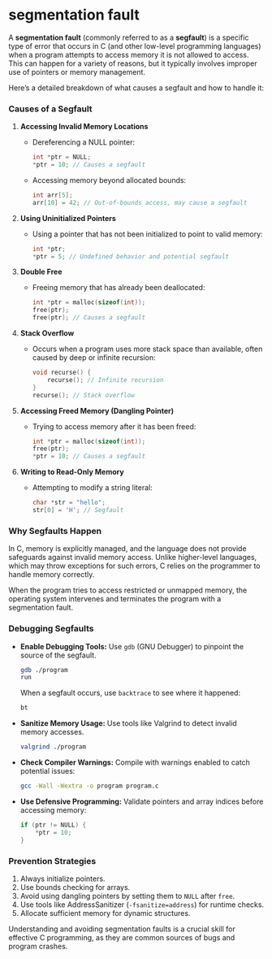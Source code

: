 # segmentation fault

A **segmentation fault** (commonly referred to as a **segfault**) is a specific type of error that occurs in C (and other low-level programming languages) when a program attempts to access memory it is not allowed to access. This can happen for a variety of reasons, but it typically involves improper use of pointers or memory management.

Here’s a detailed breakdown of what causes a segfault and how to handle it:

### Causes of a Segfault
1. **Accessing Invalid Memory Locations**
   - Dereferencing a NULL pointer:
     ```c
     int *ptr = NULL;
     *ptr = 10; // Causes a segfault
     ```
   - Accessing memory beyond allocated bounds:
     ```c
     int arr[5];
     arr[10] = 42; // Out-of-bounds access, may cause a segfault
     ```

2. **Using Uninitialized Pointers**
   - Using a pointer that has not been initialized to point to valid memory:
     ```c
     int *ptr;
     *ptr = 5; // Undefined behavior and potential segfault
     ```

3. **Double Free**
   - Freeing memory that has already been deallocated:
     ```c
     int *ptr = malloc(sizeof(int));
     free(ptr);
     free(ptr); // Causes a segfault
     ```

4. **Stack Overflow**
   - Occurs when a program uses more stack space than available, often caused by deep or infinite recursion:
     ```c
     void recurse() {
         recurse(); // Infinite recursion
     }
     recurse(); // Stack overflow
     ```

5. **Accessing Freed Memory (Dangling Pointer)**
   - Trying to access memory after it has been freed:
     ```c
     int *ptr = malloc(sizeof(int));
     free(ptr);
     *ptr = 10; // Causes a segfault
     ```

6. **Writing to Read-Only Memory**
   - Attempting to modify a string literal:
     ```c
     char *str = "hello";
     str[0] = 'H'; // Segfault
     ```

### Why Segfaults Happen
In C, memory is explicitly managed, and the language does not provide safeguards against invalid memory access. Unlike higher-level languages, which may throw exceptions for such errors, C relies on the programmer to handle memory correctly.

When the program tries to access restricted or unmapped memory, the operating system intervenes and terminates the program with a segmentation fault.

### Debugging Segfaults
- **Enable Debugging Tools:**
  Use `gdb` (GNU Debugger) to pinpoint the source of the segfault.
  ```bash
  gdb ./program
  run
  ```
  When a segfault occurs, use `backtrace` to see where it happened:
  ```bash
  bt
  ```

- **Sanitize Memory Usage:**
  Use tools like Valgrind to detect invalid memory accesses.
  ```bash
  valgrind ./program
  ```

- **Check Compiler Warnings:**
  Compile with warnings enabled to catch potential issues:
  ```bash
  gcc -Wall -Wextra -o program program.c
  ```

- **Use Defensive Programming:**
  Validate pointers and array indices before accessing memory:
  ```c
  if (ptr != NULL) {
      *ptr = 10;
  }
  ```

### Prevention Strategies
1. Always initialize pointers.
2. Use bounds checking for arrays.
3. Avoid using dangling pointers by setting them to `NULL` after `free`.
4. Use tools like AddressSanitizer (`-fsanitize=address`) for runtime checks.
5. Allocate sufficient memory for dynamic structures.

Understanding and avoiding segmentation faults is a crucial skill for effective C programming, as they are common sources of bugs and program crashes.
